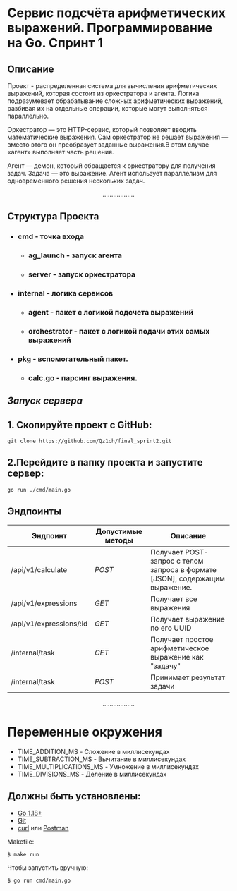# Сервис подсчёта арифметических выражений. Программирование на Go. Спринт 1


## Описание
Проект - распределенная система для вычисления арифметических выражений, которая состоит из оркестратора и агента. Логика подразумевает обрабатывание сложных арифметических выражений, разбивая их на отдельные операции, которые могут выполняться параллельно.

Оркестратор — это HTTP-сервис, который позволяет вводить математические выражения. Сам оркестратор не решает выражения — вместо этого он преобразует заданные выражения.В этом случае «агент» выполняет часть решения.

Агент — демон, который обращается к оркестратору для получения задач. Задача — это выражение. Агент использует параллелизм для одновременного решения нескольких задач.


  
<div align="center">
  ..................
</div>

## Структура Проекта
+ ### cmd - точка входа
  + ### ag_launch - запуск агента
  + ### server - запуск оркестратора
+ ### internal - логика сервисов
  + ### agent - пакет с логикой подсчета выражений
  + ### orchestrator - пакет с логикой подачи этих самых выражений
+ ### pkg - вспомогательный пакет.
  + ### calc.go - парсинг выражения.
## _Запуск сервера_
## 1. Скопируйте проект с GitHub:
```
git clone https://github.com/Qz1ch/final_sprint2.git
```
## 2.Перейдите в папку проекта и запустите сервер:
```
go run ./cmd/main.go
```

## Эндпоинты
| Эндпоинт | Допустимые методы | Описание |
| --- | --- | --- |
| /api/v1/calculate | *POST* | Получает POST-запрос c телом запроса в формате [JSON], содержащим выражение. |
| /api/v1/expressions | *GET* | Получает все выражения |
| /api/v1/expressions/:id | *GET* | Получает выражение по его UUID |
| /internal/task | *GET* | Получает простое арифметическое выражение как "задачу" |
| /internal/task | *POST* | Принимает результат задачи |


<div align="center">
  ..................
</div>

# Переменные окружения
* TIME_ADDITION_MS - Сложение в миллисекундах
* TIME_SUBTRACTION_MS - Вычитание в миллисекундах
* TIME_MULTIPLICATIONS_MS - Умножение в миллисекундах
* TIME_DIVISIONS_MS - Деление в миллисекундах

## Должны быть установлены:

- [Go 1.18+](https://golang.org/dl/)
- [Git](https://git-scm.com/)
- [curl](https://curl.se/) или [Postman](https://www.postman.com/)


Makefile:
```shell
$ make run
```
Чтобы запустить вручную:
```shell
$ go run cmd/main.go
```

